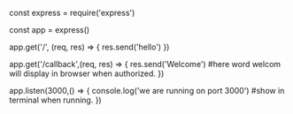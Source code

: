 const express = require('express')

const app = express()

app.get('/', (req, res) => {
    res.send('hello')
})

app.get('/callback',(req, res) => {
    res.send('Welcome') #here word welcom will display in browser when authorized.
})

app.listen(3000,() => {
    console.log('we are running on port 3000') #show in terminal when running.
})
